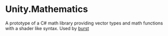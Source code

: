 # Unity.Mathematics

A prototype of a C# math library providing vector types and math functions with a shader like syntax. Used by [burst](https://github.com/Unity-Technologies/burst)

